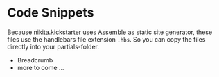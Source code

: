 # Code Snippets

Because [nikita.kickstarter](https://github.com/nikita-kit/nikita-kickstarter) uses [Assemble](http://assemble.io/) as static site generator, these files use the handlebars file extension `.hbs`. So you can copy the files directly into your partials-folder.

- Breadcrumb
- more to come …
